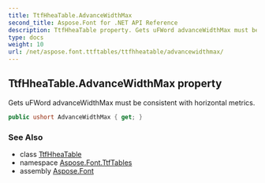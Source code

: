 ```yaml
---
title: TtfHheaTable.AdvanceWidthMax
second_title: Aspose.Font for .NET API Reference
description: TtfHheaTable property. Gets uFWord advanceWidthMax must be consistent with horizontal metrics
type: docs
weight: 10
url: /net/aspose.font.ttftables/ttfhheatable/advancewidthmax/
---
```

## TtfHheaTable.AdvanceWidthMax property

Gets uFWord advanceWidthMax must be consistent with horizontal metrics.

```csharp
public ushort AdvanceWidthMax { get; }
```

### See Also

* class [TtfHheaTable](../)
* namespace [Aspose.Font.TtfTables](../../../aspose.font.ttftables/)
* assembly [Aspose.Font](../../../)


